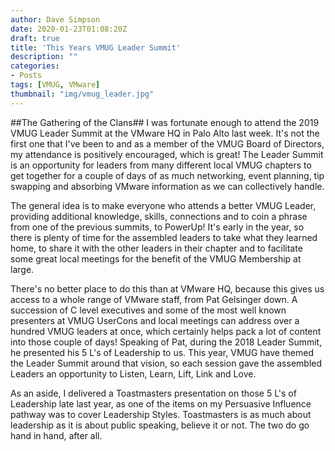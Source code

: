 ```yaml
---
author: Dave Simpson
date: 2020-01-23T01:08:20Z
draft: true
title: 'This Years VMUG Leader Summit'
description: ""
categories:
- Posts
tags: [VMUG, VMware]
thumbnail: "img/vmug_leader.jpg"
---
```

##The Gathering of the Clans##
I was fortunate enough to attend the 2019 VMUG Leader Summit at the VMware HQ in Palo Alto last week. It's not the first one that I've been to and as a member of the VMUG Board of Directors, my attendance is positively encouraged, which is great! The Leader Summit is an opportunity for leaders from many different local VMUG chapters to get together for a couple of days of as much networking, event planning, tip swapping and absorbing VMware information as we can collectively handle.

The general idea is to make everyone who attends a better VMUG Leader, providing additional knowledge, skills, connections and to coin a phrase from one of the previous summits, to PowerUp! It's early in the year, so there is plenty of time for the assembled leaders to take what they learned home, to share it with the other leaders in their chapter and to facilitate some great local meetings for the benefit of the VMUG Membership at large.

There's no better place to do this than at VMware HQ, because this gives us access to a whole range of VMware staff, from Pat Gelsinger down. A succession of C level executives and some of the most well known presenters at VMUG UserCons and local meetings can address over a hundred VMUG leaders at once, which certainly helps pack a lot of content into those couple of days! Speaking of Pat, during the 2018 Leader Summit, he presented his 5 L's of Leadership to us. This year, VMUG have themed the Leader Summit around that vision, so each session gave the assembled Leaders an opportunity to Listen, Learn, Lift, Link and Love.

As an aside, I delivered a Toastmasters presentation on those 5 L's of Leadership late last year, as one of the items on my Persuasive Influence pathway was to cover Leadership Styles. Toastmasters is as much about leadership as it is about public speaking, believe it or not. The two do go hand in hand, after all.